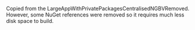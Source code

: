 Copied from the LargeAppWithPrivatePackagesCentralisedNGBVRemoved. However, some NuGet references were removed so it requires much less disk space to build.